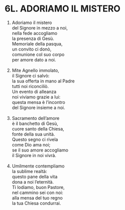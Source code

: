 # 6L. ADORIAMO IL MISTERO

<ol>
  <li>Adoriamo il mistero<br>
    del Signore in mezzo a noi,<br>
    nella fede accogliamo<br>
    la presenza di Gesù.<br>
    Memoriale della pasqua,<br>
    un convito ci donò,<br>
    comunione col suo corpo<br>
    per amore dato a noi.</li><br>
  <li>Mite Agnello immolato,<br>
    il Signore ci salvò:<br>
    la sua offerta in mano al Padre<br>
    tutti noi riconciliò.<br>
    Un evento di alleanza<br>
    noi viviamo grazie a lui:<br>
    questa mensa è l’incontro<br>
    del Signore insieme a noi.</li><br>
  <li>Sacramento dell’amore<br>
    è il banchetto di Gesù,<br>
    cuore santo della Chiesa,<br>
    fonte della sua unità.<br>
    Questo segno ci rivela<br>
    come Dio ama noi;<br>
    se il suo amore accogliamo<br>
    il Signore in noi vivrà.</li><br>
  <li>Umilmente contempliamo<br>
    la sublime realtà:<br>
    questo pane della vita<br>
    dona a noi l’eternità.<br>
    Ti lodiamo, buon Pastore,<br>
    nel cammino sei con noi:<br>
    alla mensa del tuo regno<br>
    la tua Chiesa condurrai.</li>
</ol>

